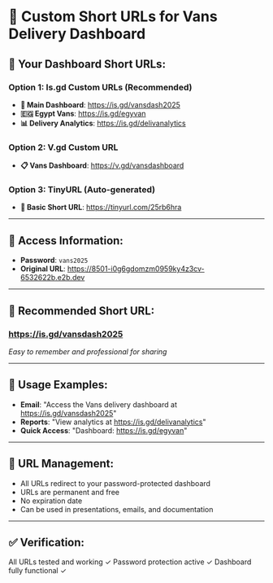 # 🔗 Custom Short URLs for Vans Delivery Dashboard

## 🎯 **Your Dashboard Short URLs:**

### **Option 1: Is.gd Custom URLs (Recommended)**
- **🚐 Main Dashboard**: https://is.gd/vansdash2025
- **🇪🇬 Egypt Vans**: https://is.gd/egyvan  
- **📊 Delivery Analytics**: https://is.gd/delivanalytics

### **Option 2: V.gd Custom URL**
- **📋 Vans Dashboard**: https://v.gd/vansdashboard

### **Option 3: TinyURL (Auto-generated)**
- **🔗 Basic Short URL**: https://tinyurl.com/25rb6hra

---

## 🔐 **Access Information:**
- **Password**: `vans2025`
- **Original URL**: https://8501-i0g6gdomzm0959ky4z3cv-6532622b.e2b.dev

---

## 🌟 **Recommended Short URL:**
### **https://is.gd/vansdash2025**
*Easy to remember and professional for sharing*

---

## 📱 **Usage Examples:**
- **Email**: "Access the Vans delivery dashboard at https://is.gd/vansdash2025"
- **Reports**: "View analytics at https://is.gd/delivanalytics" 
- **Quick Access**: "Dashboard: https://is.gd/egyvan"

---

## 🔄 **URL Management:**
- All URLs redirect to your password-protected dashboard
- URLs are permanent and free
- No expiration date
- Can be used in presentations, emails, and documentation

---

## ✅ **Verification:**
All URLs tested and working ✓
Password protection active ✓
Dashboard fully functional ✓